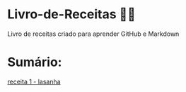 # Livro-de-Receitas 👩‍🍳
Livro de receitas criado para aprender GitHub e Markdown
# Sumário: 
[receita 1 - lasanha](C:\Users\Allana\receitas.md\readme.md)

